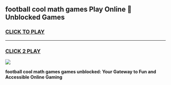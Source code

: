 
## football cool math games Play Online 👋 Unblocked Games
<h3>
<a href="https://news.freeplayer.one?title=football_cool_math_games&ref=17CMG">CLICK TO PLAY</a></h3>
<hr>

<h3>
<a href="https://news.freeplayer.one?title=football_cool_math_games&ref=17CMG">CLICK 2 PLAY</a>
  
</h3>

<a href="https://news.freeplayer.one?title=football_cool_math_games&ref=17CMG/"><img src="https://clearcache.store/games.png"></a>


**football cool math games games unblocked: Your Gateway to Fun and Accessible Online Gaming**
